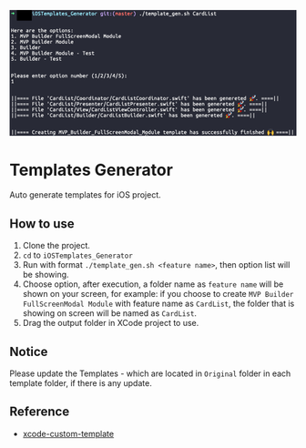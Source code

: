![alt text](./sample-image.png)

# Templates Generator

Auto generate templates for iOS project.

## How to use

1. Clone the project.
2. `cd` to `iOSTemplates_Generator`
3. Run with format `./template_gen.sh <feature name>`, then option list will be showing.
4. Choose option, after execution, a folder name as `feature name` will be shown on your screen, for example: if you choose to create `MVP Builder FullScreenModal Module` with feature name as `CardList`, the folder that is showing on screen will be named as `CardList`.
5. Drag the output folder in XCode project to use.

## Notice

Please update the Templates - which are located in `Original` folder in each template folder, if there is any update.

## Reference

- [xcode-custom-template](https://diamantidis.github.io/2019/07/21/xcode-custom-templates)